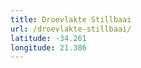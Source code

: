 ```yaml
---
title: Droevlakte Stillbaai
url: /droevlakte-stillbaai/
latitude: -34.261
longitude: 21.386
---
```

